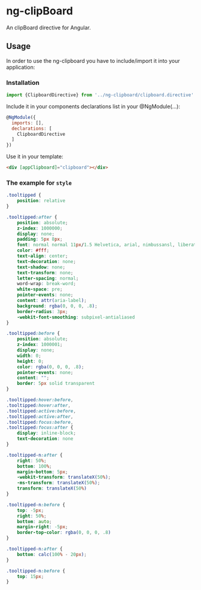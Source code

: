 # ng-clipBoard
An clipBoard directive for Angular.

## Usage

In order to use the ng-clipboard you have to include/import it into your application:

### Installation


```js
import {ClipboardDirective} from '../ng-clipboard/clipboard.directive'
```
Include it in your components declarations list in your @NgModule(...):

```js
@NgModule({
  imports: [],
  declarations: [
    ClipboardDirective
  ]
})
```

Use it in your template:

```html
<div [appClipboard]="clipboard"></div>
```


### The example for `style` 

```css
.tooltipped {
    position: relative
}

.tooltipped:after {
    position: absolute;
    z-index: 1000000;
    display: none;
    padding: 5px 8px;
    font: normal normal 11px/1.5 Helvetica, arial, nimbussansl, liberationsans, freesans, clean, sans-serif, "Segoe UI Emoji", "Segoe UI Symbol";
    color: #fff;
    text-align: center;
    text-decoration: none;
    text-shadow: none;
    text-transform: none;
    letter-spacing: normal;
    word-wrap: break-word;
    white-space: pre;
    pointer-events: none;
    content: attr(aria-label);
    background: rgba(0, 0, 0, .8);
    border-radius: 3px;
    -webkit-font-smoothing: subpixel-antialiased
}

.tooltipped:before {
    position: absolute;
    z-index: 1000001;
    display: none;
    width: 0;
    height: 0;
    color: rgba(0, 0, 0, .8);
    pointer-events: none;
    content: "";
    border: 5px solid transparent
}

.tooltipped:hover:before,
.tooltipped:hover:after,
.tooltipped:active:before,
.tooltipped:active:after,
.tooltipped:focus:before,
.tooltipped:focus:after {
    display: inline-block;
    text-decoration: none
}

.tooltipped-n:after {
    right: 50%;
    bottom: 100%;
    margin-bottom: 5px;
    -webkit-transform: translateX(50%);
    -ms-transform: translateX(50%);
    transform: translateX(50%)
}

.tooltipped-n:before {
    top: -5px;
    right: 50%;
    bottom: auto;
    margin-right: -5px;
    border-top-color: rgba(0, 0, 0, .8)
}

.tooltipped-n:after {
    bottom: calc(100% - 20px);
}

.tooltipped-n:before {
    top: 15px;
}
```
